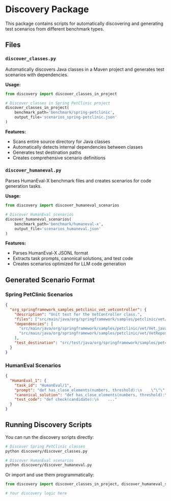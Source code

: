 # Discovery Package

This package contains scripts for automatically discovering and generating test scenarios from different benchmark types.

## Files

### `discover_classes.py`
Automatically discovers Java classes in a Maven project and generates test scenarios with dependencies.

**Usage:**
```python
from discovery import discover_classes_in_project

# Discover classes in Spring PetClinic project
discover_classes_in_project(
    benchmark_path='benchmark/spring-petclinic',
    output_file='scenarios_spring-petclinic.json'
)
```

**Features:**
- Scans entire source directory for Java classes
- Automatically detects internal dependencies between classes
- Generates test destination paths
- Creates comprehensive scenario definitions

### `discover_humaneval.py`
Parses HumanEval-X benchmark files and creates scenarios for code generation tasks.

**Usage:**
```python
from discovery import discover_humaneval_scenarios

# Discover HumanEval scenarios
discover_humaneval_scenarios(
    benchmark_path='benchmark/humaneval-x',
    output_file='scenarios_humaneval.json'
)
```

**Features:**
- Parses HumanEval-X JSONL format
- Extracts task prompts, canonical solutions, and test code
- Creates scenarios optimized for LLM code generation

## Generated Scenario Format

### Spring PetClinic Scenarios
```json
{
  "org_springframework_samples_petclinic_vet_vetcontroller": {
    "description": "Unit test for the VetController class.",
    "files": ["src/main/java/org/springframework/samples/petclinic/vet/VetController.java"],
    "dependencies": [
      "src/main/java/org/springframework/samples/petclinic/vet/Vet.java",
      "src/main/java/org/springframework/samples/petclinic/vet/VetRepository.java"
    ],
    "test_destination": "src/test/java/org/springframework/samples/petclinic/vet"
  }
}
```

### HumanEval Scenarios
```json
{
  "HumanEval_1": {
    "task_id": "HumanEval/1",
    "prompt": "def has_close_elements(numbers, threshold):\n    \"\"\"...",
    "canonical_solution": "def has_close_elements(numbers, threshold):\n    ...",
    "test_code": "def check(candidate):\n    ..."
  }
}
```

## Running Discovery Scripts

You can run the discovery scripts directly:

```bash
# Discover Spring PetClinic classes
python discovery/discover_classes.py

# Discover HumanEval scenarios
python discovery/discover_humaneval.py
```

Or import and use them programmatically:

```python
from discovery import discover_classes_in_project, discover_humaneval_scenarios

# Your discovery logic here
```
